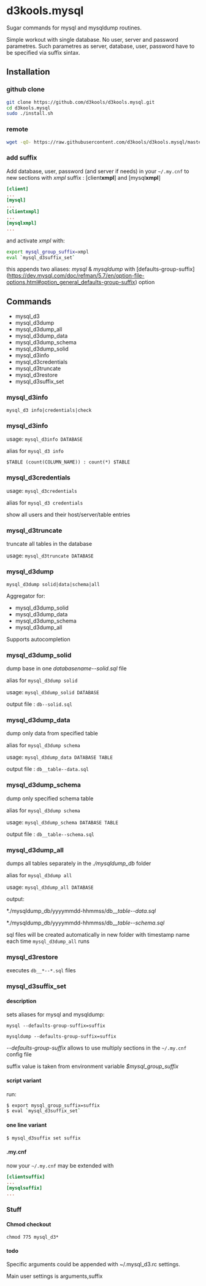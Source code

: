 
# d3kools.mysql

Sugar commands for mysql and mysqldump routines.

Simple workout with single database.
No user, server and password parametres.
Such parametres as server, database, user, password have to be specified via suffix sintax.

## Installation

### github clone
```bash
git clone https://github.com/d3kools/d3kools.mysql.git
cd d3kools.mysql
sudo ./install.sh
```
### remote
```bash
wget -qO- https://raw.githubusercontent.com/d3kools/d3kools.mysql/master/README.md | bash
```

### add suffix

Add database, user, password (and server if needs) in your `~/.my.cnf` to new sections with *xmpl* suffix : [client**xmpl**] and [mysql**xmpl**]

```ini
[client]
...
[mysql]
...
[clientxmpl]
...
[mysqlxmpl]
...
```

and activate *xmpl* with:
```bash
export mysql_group_suffix=xmpl
eval `mysql_d3suffix_set`
```

this appends two aliases: *mysql* & *mysqldump* with [defaults-group-suffix] (https://dev.mysql.com/doc/refman/5.7/en/option-file-options.html#option_general_defaults-group-suffix) option

## Commands
* mysql_d3
* mysql_d3dump
* mysql_d3dump_all
* mysql_d3dump_data
* mysql_d3dump_schema
* mysql_d3dump_solid
* mysql_d3info
* mysql_d3credentials
* mysql_d3truncate
* mysql_d3restore
* mysql_d3suffix_set

### mysql_d3info

`mysql_d3 info|credentials|check`

### mysql_d3info
usage: `mysql_d3info DATABASE`

alias for `mysql_d3 info`

```$TABLE (count(COLUMN_NAME)) : count(*) $TABLE```

### mysql_d3credentials
usage: `mysql_d3credentials`

alias for `mysql_d3 credentials`

show all users and their host/server/table entries

### mysql_d3truncate
truncate all tables in the database

usage: `mysql_d3truncate DATABASE`

### mysql_d3dump

`mysql_d3dump solid|data|schema|all`

Aggregator for:

- mysql_d3dump_solid
- mysql_d3dump_data
- mysql_d3dump_schema
- mysql_d3dump_all

Supports autocompletion

### mysql_d3dump_solid
dump base in one *databasename--solid.sql* file

alias for `mysql_d3dump solid`

usage: `mysql_d3dump_solid DATABASE`

output file : `db--solid.sql`

### mysql_d3dump_data
dump only data from specified table

alias for `mysql_d3dump schema`

usage: `mysql_d3dump_data DATABASE TABLE`

output file : `db__table--data.sql`

### mysql_d3dump_schema
dump only specified schema table

alias for `mysql_d3dump schema`

usage: `mysql_d3dump_schema DATABASE TABLE`

output file : `db__table--schema.sql`

### mysql_d3dump_all
dumps all tables separately in the *./mysqldump_db* folder

alias for `mysql_d3dump all`

usage: `mysql_d3dump_all DATABASE`

output:

*./mysqldump_db/yyyymmdd-hhmmss/db__*table--data.sql*

*./mysqldump_db/yyyymmdd-hhmmss/db__*table--schema.sql*

sql files will be created automatically in new folder with timestamp name each time `mysql_d3dump_all` runs

### mysql_d3restore

executes `db__*--*.sql` files

### mysql_d3suffix_set
#### description
sets aliases for mysql and mysqldump:

`mysql --defaults-group-suffix=suffix`

`mysqldump --defaults-group-suffix=suffix`

*--defaults-group-suffix* allows to use multiply sections in the `~/.my.cnf` config file

suffix value is taken from environment variable *$mysql_group_suffix*

#### script variant
run:

```bash
$ export mysql_group_suffix=suffix
$ eval `mysql_d3suffix_set`
```

#### one line variant
```bash
$ mysql_d3suffix set suffix
```

#### .my.cnf
now your `~/.my.cnf` may be extended with

```ini
[clientsuffix]
...
[mysqlsuffix]
...


```

### Stuff

#### Chmod checkout
`chmod 775 mysql_d3*`

#### todo

Specific arguments could be appended with ~/.mysql_d3.rc settings.

Main user settings is arguments,suffix

